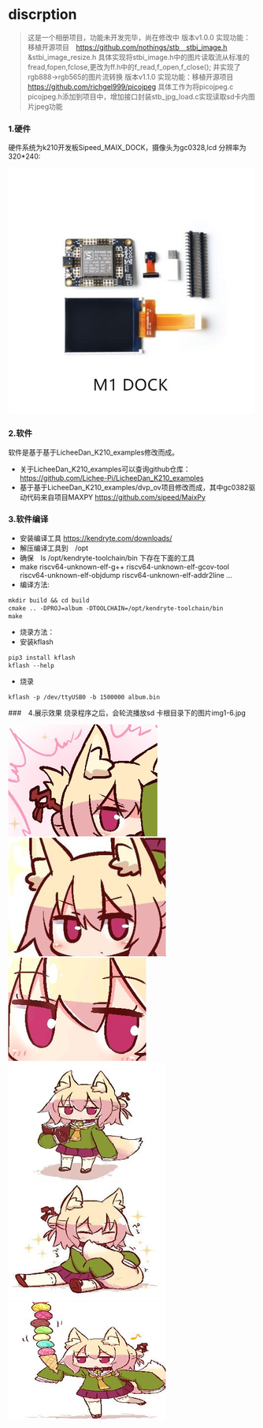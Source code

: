 # discrption
> 这是一个相册项目，功能未开发完毕，尚在修改中
> 版本v1.0.0
> 实现功能：移植开源项目　https://github.com/nothings/stb　stbi_image.h &stbi_image_resize.h
> 具体实现将stbi_image.h中的图片读取流从标准的fread,fopen,fclose,更改为ff.h中的f_read,f_open,f_close();
> 并实现了rgb888->rgb565的图片流转换
> 版本v1.1.0
> 实现功能：移植开源项目　https://github.com/richgel999/picojpeg
> 具体工作为将picojpeg.c　picojpeg.h添加到项目中，增加接口封装stb_jpg_load.c实现读取sd卡内图片jpeg功能

### 1.硬件
硬件系统为k210开发板Sipeed_MAIX_DOCK，摄像头为gc0328,lcd 分辨率为320*240:

![](img/maix_dock.jpg)
### 2.软件
软件是基于基于LicheeDan_K210_examples修改而成。
* 关于LicheeDan_K210_examples可以查询github仓库：
         https://github.com/Lichee-Pi/LicheeDan_K210_examples
* 基于基于LicheeDan_K210_examples/dvp_ov项目修改而成，其中gc0382驱动代码来自项目MAXPY
        https://github.com/sipeed/MaixPy
### 3.软件编译
* 安装编译工具 https://kendryte.com/downloads/
* 解压编译工具到　/opt
* 确保　ls /opt/kendryte-toolchain/bin 下存在下面的工具
* make                           riscv64-unknown-elf-g++         riscv64-unknown-elf-gcov-tool      riscv64-unknown-elf-objdump
riscv64-unknown-elf-addr2line ...
* 编译方法:
```shell
mkdir build && cd build
cmake .. -DPROJ=album -DTOOLCHAIN=/opt/kendryte-toolchain/bin 
make
```
* 烧录方法：
* 安装kflash
```shell
pip3 install kflash
kflash --help
```
* 烧录
```shell
kflash -p /dev/ttyUSB0 -b 1500000 album.bin
```
###　4.展示效果
烧录程序之后，会轮流播放sd 卡根目录下的图片img1-6.jpg



![](img/img1.jpg)
![](img/img2.jpg)
![](img/img3.jpg)
![](img/img4.jpg)
![](img/img5.jpg)
![](img/img6.jpg)
